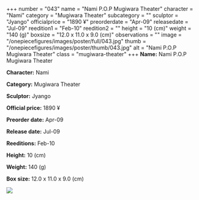 +++
number = "043"
name = "Nami P.O.P Mugiwara Theater"
character = "Nami"
category = "Mugiwara Theater"
subcategory = ""
sculptor = "Jyango"
officialprice = "1890 ¥"
preorderdate = "Apr-09"
releasedate = "Jul-09"
reedition1 = "Feb-10"
reedition2 = ""
height = "10 (cm)"
weight = "140 (g)"
boxsize = "12.0 x 11.0 x 9.0 (cm)"
observations = ""
image = "/onepiecefigures/images/poster/full/043.jpg"
thumb = "/onepiecefigures/images/poster/thumb/043.jpg"
alt = "Nami P.O.P Mugiwara Theater"
class = "mugiwara-theater"
+++
**Name:** Nami P.O.P Mugiwara Theater

**Character:** Nami

**Category:** Mugiwara Theater 

**Sculptor:** Jyango

**Official price:** 1890 ¥

**Preorder date:** Apr-09

**Release date:** Jul-09

**Reeditions:** Feb-10

**Height:** 10 (cm)

**Weight:** 140 (g)

**Box size:** 12.0 x 11.0 x 9.0 (cm)

<img src="/onepiecefigures/images/poster/thumb/043.jpg">